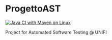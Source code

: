 # ProgettoAST
[![Java CI with Maven on Linux](https://github.com/LBartolini/ProgettoAST/actions/workflows/maven.yml/badge.svg?branch=main)](https://github.com/LBartolini/ProgettoAST/actions/workflows/maven.yml)

Project for Automated Software Testing @ UNIFI
